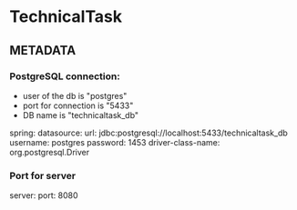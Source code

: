 # TechnicalTask

## METADATA

### PostgreSQL connection:
- user of the db is "postgres"
- port for connection is "5433"
- DB name is "technicaltask_db"

spring:
  datasource:
    url: jdbc:postgresql://localhost:5433/technicaltask_db
    username: postgres
    password: 1453
    driver-class-name: org.postgresql.Driver
    
### Port for server
server:
  port: 8080
